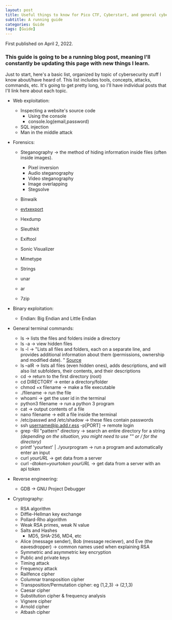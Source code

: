 ```yaml
---
layout: post
title: Useful things to know for Pico CTF, Cyberstart, and general cybersecurity
subtitle: A running guide
categories: Guide
tags: [Guide]
---
```

First published on April 2, 2022.

### This guide is going to be a running blog post, meaning I'll constantly be updating this page with new things I learn.

Just to start, here's a basic list, organized by topic of cybersecurity stuff I know about/have heard of. This list includes tools, concepts, attacks, commands, etc. It's going to get pretty long, so I'll have individual posts that I'll link here about each topic.
- Web exploitation:
  - Inspecting a website's source code
    - Using the console
    - console.log(email,password)
  - SQL injection
  - Man in the middle attack

- Forensics:
  - Steganography -> the method of hiding information inside files (often inside images).
    - Pixel inversion
    - Audio steganography
    - Video steganography
    - Image overlapping
    - Stegsolve

  - Binwalk
  - [evtxexport](http://manpages.ubuntu.com/manpages/focal/man1/evtxexport.1.html)
  - Hexdump
  - Sleuthkit
  - Exiftool
  - Sonic Visualizer
  - Mimetype
  - Strings
  - unar
  - ar
  - 7zip

- Binary exploitation:
  - Endian: Big Endian and Little Endian

- General terminal commands:
  - ls -> lists the files and folders inside a directory
  - ls -a -> view hidden files
  - ls -l -> "Lists all files and folders, each on a separate line, and provides additional information about them (permissions, ownership and modified date). " [Source](https://www.siteground.com/tutorials/ssh/listing/)
  - ls –alR -> lists all files (even hidden ones), adds descriptions, and will also list subfolders, their contents, and their descriptions
  - cd -> return to the first directory (root)
  - cd DIRECTORY -> enter a directory/folder
  - chmod +x filename -> make a file executable
  - ./filename -> run the file
  - whoami -> get the user id in the terminal
  - python3 filename -> run a python 3 program
  - cat -> output contents of a file
  - nano filename -> edit a file inside the terminal
  - /etc/passwd   and /etc/shadow -> these files contain passwords
  - ssh username@ip.add.r.ess -p[PORT]  -> remote login
  - grep -Ril "pattern" directory -> search an entire directory for a string *(depending on the situation, you might need to use "" or / for the directory)*
  - printf 'yourtext' | ./yourprogram     -> run a program and automatically enter an input
  - curl *yourURL* -> get data from a server
  - curl -d*token=yourtoken* *yourURL* -> get data from a server with an api token
- Reverse engineering:
  - GDB -> GNU Project Debugger

- Cryptography:
  - RSA algorithm
  - Diffie-Hellman key exchange
  - Pollard-Rho algorithm
  - Weak RSA primes, weak N value
  - Salts and Hashes
    - MD5, SHA-256, MD4, etc
  - Alice (message sender), Bob (message reciever), and Eve (the eavesdropper) -> common names used when explaining RSA
  - Symmetric and asymmetric key encryption
  - Public and private keys
  - Timing attack
  - Frequency attack
  - Railfence cipher
  - Columnar transposition cipher
  - Transposition/Permutation cipher: eg (1,2,3) -> (2,1,3)
  - Caesar cipher
  - Substitution cipher & frequency analysis
  - Vignere cipher
  - Arnold cipher
  - Atbash cipher
